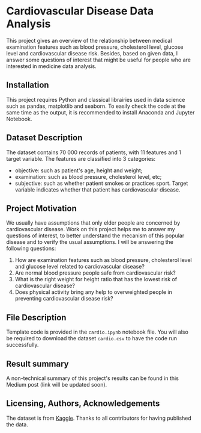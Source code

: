 # Cardiovascular Disease Data Analysis
This project gives an overview of the relationship between medical examination features such as blood pressure, cholesterol level, glucose level and cardiovascular disease risk.
Besides, based on given data, I answer some questions of interest that might be useful for people who are interested in medicine data analysis.
## Installation
This project requires Python and classical librairies used in data science such as pandas, matplotlib and seaborn.
To easily check the code at the same time as the output, it is recommended to install Anaconda and Jupyter Notebook.
## Dataset Description
The dataset contains 70 000 records of patients, with 11 features and 1 target variable. The features are classified into 3 categories: 
- objective: such as patient's age, height and weight;
- examination: such as blood pressure, cholesterol level, etc;
- subjective: such as whether patient smokes or practices sport.
Target variable indicates whether that patient has cardiovascular disease.
## Project Motivation
We usually have assumptions that only elder people are concerned by cardiovascular disease. Work on this project helps me to answer my questions of interest, to better understand the mecanism of this popular disease and to verify the usual assumptions.
I will be answering the following questions:
1. How are examination features such as blood pressure, cholesterol level and glucose level related to cardiovascular disease?
2. Are normal blood pressure people safe from cardiovascular risk?
3. What is the right weight for height ratio that has the lowest risk of cardiovascular disease?
4. Does physical activity bring any help to overweighted people in preventing cardiovascular disease risk?
## File Description
Template code is provided in the ```cardio.ipynb``` notebook file. You will also be required to download the dataset ```cardio.csv``` to have the code run successfully.
## Result summary
A non-technical summary of this project's results can be found in this Medium post (link will be updated soon).
## Licensing, Authors, Acknowledgements
The dataset is from [Kaggle](https://www.kaggle.com/sulianova/cardiovascular-disease-dataset). Thanks to all contributors for having published the data.


